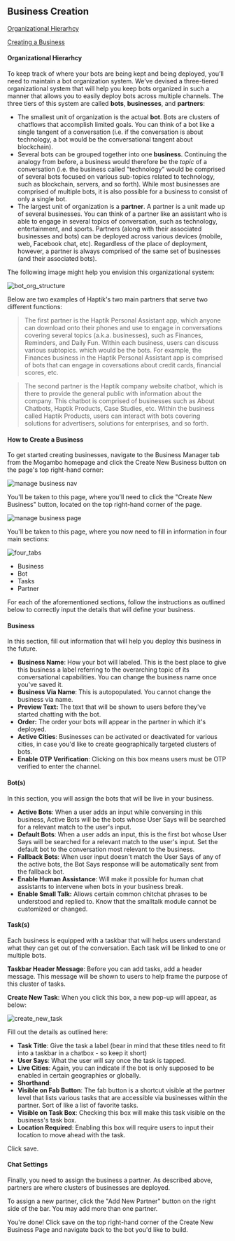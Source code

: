 ## Business Creation

[Organizational Hierarhcy](#organizational-hierarchy)

[Creating a Business](#how-to-create-a-business)

#### Organizational Hierarhcy

To keep track of where your bots are being kept and being deployed, you’ll need to maintain a bot organization system. We’ve devised a three-tiered organizational system that will help you keep bots organized in such a manner that allows you to easily deploy bots across multiple channels. The three tiers of this system are called **bots**, **businesses**, and **partners**:

- The smallest unit of organization is the actual **bot**. Bots are clusters of chatflows that accomplish limited goals. You can think of a bot like a single tangent of a conversation (i.e. if the conversation is about technology, a bot would be the conversational tangent about blockchain). 
- Several bots can be grouped together into one **business**. Continuing the analogy from before, a business would therefore be the *topic* of a conversation (i.e. the business called "technology" would be comprised of several bots focused on various sub-topics related to technology, such as blockchain, servers, and so forth). While most businesses are comprised of multiple bots, it is also possible for a business to consist of only a single bot. 
- The largest unit of organization is a **partner**. A partner is a unit made up of several businesses. You can think of a partner like an assistant who is able to engage in several topics of conversation, such as technology, entertainment, and sports. Partners (along with their associated businesses and bots) can be deployed across various devices (mobile, web, Facebook chat, etc). Regardless of the place of deployment, however, a partner is always comprised of the same set of businesses (and their associated bots). 

The following image might help you envision this organizational system: 

![bot_org_structure](partner_business_bot.png)

Below are two examples of Haptik's two main partners that serve two different functions:

> The first partner is the Haptik Personal Assistant app, which anyone can download onto their phones and use to engage in conversations covering several topics (a.k.a. businesses), such as Finances, Reminders, and Daily Fun. Within each business, users can discuss various subtopics. which would be the bots. For example, the Finances business in the Haptik Personal Assistant app is comprised of bots that can engage in coversations about credit cards, financial scores, etc.

> The second partner is the Haptik company website chatbot, which is there to provide the general public with information about the company. This chatbot is comprised of businesses such as About Chatbots, Haptik Products, Case Studies, etc. Within the business called Haptik Products, users can interact with bots covering solutions for advertisers, solutions for enterprises, and so forth. 

#### How to Create a Business

To get started creating businesses, navigate to the Business Manager tab from the Mogambo homepage and click the Create New Business button on the page's top right-hand corner:

![manage business nav](manage_business_nav.png)

You'll be taken to this page, where you'll need to click the "Create New Business" button, located on the top right-hand corner of the page. 

![manage business page](business_manager_page.png) 

You'll be taken to this page, where you now need to fill in information in four main sections:

![four_tabs](four_tabs_biz_manager.png) 

- Business
- Bot
- Tasks
- Partner

For each of the aforementioned sections, follow the instructions as outlined below to correctly input the details that will define your business. 

#### Business

In this section, fill out information that will help you deploy this business in the future. 

- **Business Name**: How your bot will labeled. This is the best place to give this business a label referring to the overarching topic of its conversational capabilities. You can change the business name once you've saved it.
- **Business Via Name**: This is autopopulated. You cannot change the business via name. 
- **Preview Text:** The text that will be shown to users before they've started chatting with the bot. 
- **Order:** The order your bots will appear in the partner in which it's deployed. 
- **Active Cities**: Businesses can be activated or deactivated for various cities, in case you'd like to create geographically targeted clusters of bots. 
- **Enable OTP Verification**: Clicking on this box means users must be OTP verified to enter the channel. 


#### Bot(s)

In this section, you will assign the bots that will be live in your business. 

- **Active Bots**: When a user adds an input while conversing in this business, Active Bots will be the bots whose User Says will be searched for a relevant match to the user's input. 
- **Default Bots**: When a user adds an input, this is the first bot whose User Says will be searched for a relevant match to the user's input. Set the default bot to the conversation most relevant to the business.
- **Fallback Bots**: When user input doesn't match the User Says of any of the active bots, the Bot Says response will be automatically sent from the fallback bot. 
- **Enable Human Assistance**: Will make it possible for human chat assistants to intervene when bots in your business break. 
- **Enable Small Talk:** Allows certain common chitchat phrases to be understood and replied to. Know that the smalltalk module cannot be customized or changed.

#### Task(s)

Each business is equipped with a taskbar that will helps users understand what they can get out of the conversation. Each task will be linked to one or multiple bots. 

**Taskbar Header Message**: Before you can add tasks, add a header message. This message will be shown to users to help frame the purpose of this cluster of tasks. 

**Create New Task**: When you click this box, a new pop-up will appear, as below:

![create_new_task](create_new_tasks.png) 

Fill out the details as outlined here: 

- **Task Title**: Give the task a label (bear in mind that these titles need to fit into a taskbar in a chatbox - so keep it short)
- **User Says**: What the user will say once the task is tapped. 
- **Live Cities**: Again, you can indicate if the bot is only supposed to be enabled in certain geographies or globally. 
- **Shorthand**: 
- **Visible on Fab Button**: The fab button is a shortcut visible at the partner level that lists various tasks that are accessible via businesses within the partner. Sort of like a list of favorite tasks.
- **Visible on Task Box**: Checking this box will make this task visible on the business's task box.
- **Location Required**: Enabling this box will require users to input their location to move ahead with the task. 

Click save. 

#### **Chat Settings** 

Finally, you need to assign the business a partner. As described above, partners are where clusters of businesses are deployed. 

To assign a new partner, click the "Add New Partner" button on the right side of the bar. You may add more than one partner. 

You're done! Click save on the top right-hand corner of the Create New Business Page and navigate back to the bot you'd like to build.

